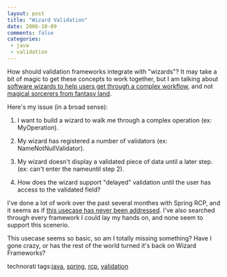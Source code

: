 ```yaml
---
layout: post
title: "Wizard Validation"
date: 2006-10-09
comments: false
categories:
 - java
 - validation
---
```


How should validation frameworks integrate with "wizards"? It may take a bit of magic to get these concepts to work together, but I am talking about [software wizards to help users get through a complex workflow](http://en.wikipedia.org/wiki/Wizard_(software)), and not [magical sorcerers from fantasy land](http://en.wikipedia.org/wiki/Wizard_(fantasy)).
   
   
   
   
Here's my issue (in a broad sense):
   
   
   
   
  1. I want to build a wizard to walk me through a complex operation (ex: MyOperation).

   
  2. My wizard has registered a number of validators (ex: NameNotNullValidator).

   
  3. My wizard doesn't display a validated piece of data until a later step. (ex: can't enter the nameuntil step 2).

   
  4. How does the wizard support "delayed" validation until the user has access to the validated field?
   
   
   

   
I've done a lot of work over the past several monthes with Spring RCP, and it seems as if [this usecase has never been addressed](http://opensource.atlassian.com/projects/spring/browse/RCP-406). I've also searched through every framework I could lay my hands on, and none seem to support this scenerio.
   
   
   
   
This usecase seems so basic, so am I totally missing something? Have I gone crazy, or has the rest of the world turned it's back on Wizard Frameworks?
   
   
   
   
   
technorati tags:[java](http://technorati.com/tag/java), [spring](http://technorati.com/tag/spring), [rcp](http://technorati.com/tag/rcp), [validation](http://technorati.com/tag/validation)

